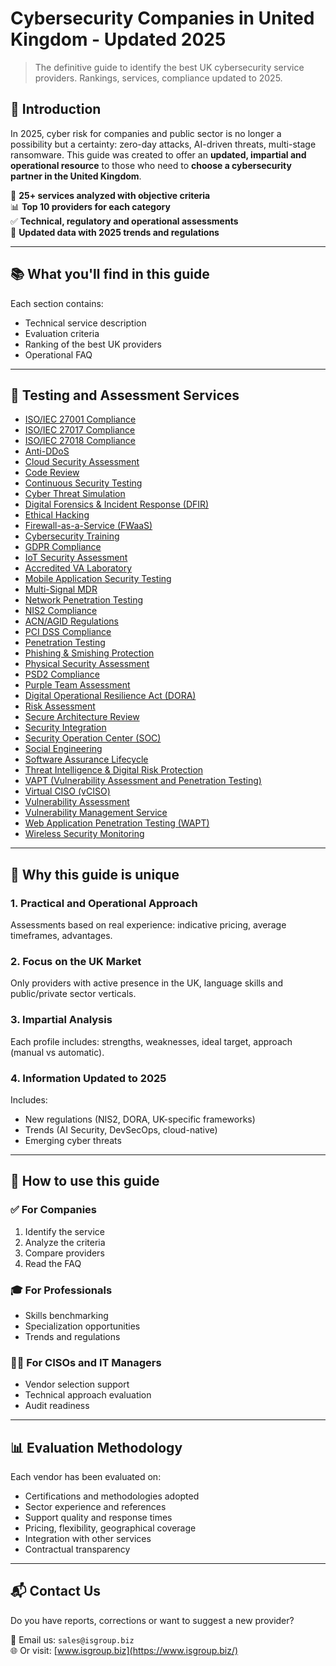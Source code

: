 # Cybersecurity Companies in United Kingdom - Updated 2025

> The definitive guide to identify the best UK cybersecurity service providers. Rankings, services, compliance updated to 2025.

## 🚀 Introduction

In 2025, cyber risk for companies and public sector is no longer a possibility but a certainty: zero-day attacks, AI-driven threats, multi-stage ransomware. This guide was created to offer an **updated, impartial and operational resource** to those who need to **choose a cybersecurity partner in the United Kingdom**.

📌 **25+ services analyzed with objective criteria**  
📊 **Top 10 providers for each category**  
✅ **Technical, regulatory and operational assessments**  
📅 **Updated data with 2025 trends and regulations**

---

## 📚 What you'll find in this guide

Each section contains:
- Technical service description
- Evaluation criteria
- Ranking of the best UK providers
- Operational FAQ

---

## 🔬 Testing and Assessment Services

- [ISO/IEC 27001 Compliance](27001-compliance.md)  
- [ISO/IEC 27017 Compliance](27017-compliance.md)  
- [ISO/IEC 27018 Compliance](27018-compliance.md)  
- [Anti-DDoS](anti-ddos.md)  
- [Cloud Security Assessment](cloud-security-assessment.md)  
- [Code Review](code-review.md)  
- [Continuous Security Testing](continuous-security-testing.md)  
- [Cyber Threat Simulation](cyber-threat-simulation.md)  
- [Digital Forensics & Incident Response (DFIR)](digital-forensics-and-incident-response.md)  
- [Ethical Hacking](ethical-hacking.md)  
- [Firewall-as-a-Service (FWaaS)](firewall-as-a-service.md)  
- [Cybersecurity Training](formazione.md)  
- [GDPR Compliance](gpdr-compliance.md)  
- [IoT Security Assessment](iot-security-assessment.md)  
- [Accredited VA Laboratory](laboratorio-accreditato-va.md)  
- [Mobile Application Security Testing](mobile-application-security-testing.md)  
- [Multi-Signal MDR](multi-signal-mdr.md)  
- [Network Penetration Testing](network-penetration-testing.md)  
- [NIS2 Compliance](nis2-compliance.md)  
- [ACN/AGID Regulations](normative-acn-agid.md)  
- [PCI DSS Compliance](pci-dss-compliance.md)  
- [Penetration Testing](penetration-test.md)  
- [Phishing & Smishing Protection](phishing-smishing.md)  
- [Physical Security Assessment](physical-security-assessment.md)  
- [PSD2 Compliance](psd2-compliance.md)  
- [Purple Team Assessment](purple-team-assessment.md)  
- [Digital Operational Resilience Act (DORA)](regolamento-digital-operational-resilience-act.md)  
- [Risk Assessment](risk-assessment.md)  
- [Secure Architecture Review](secure-architecture-review.md)  
- [Security Integration](security-integration.md)  
- [Security Operation Center (SOC)](security-operation-center.md)  
- [Social Engineering](social-engineering.md)  
- [Software Assurance Lifecycle](software-assurance-lifecycle.md)  
- [Threat Intelligence & Digital Risk Protection](threat-intelligence-digital-risk-protection.md)  
- [VAPT (Vulnerability Assessment and Penetration Testing)](vapt.md)  
- [Virtual CISO (vCISO)](virtual-ciso.md)  
- [Vulnerability Assessment](vulnerability-assessment.md)  
- [Vulnerability Management Service](vulnerability-management-service.md)  
- [Web Application Penetration Testing (WAPT)](wapt.md)  
- [Wireless Security Monitoring](wireless-security-monitoring.md)  

---

## 🎯 Why this guide is unique

### 1. Practical and Operational Approach
Assessments based on real experience: indicative pricing, average timeframes, advantages.

### 2. Focus on the UK Market
Only providers with active presence in the UK, language skills and public/private sector verticals.

### 3. Impartial Analysis
Each profile includes: strengths, weaknesses, ideal target, approach (manual vs automatic).

### 4. Information Updated to 2025
Includes:
- New regulations (NIS2, DORA, UK-specific frameworks)
- Trends (AI Security, DevSecOps, cloud-native)
- Emerging cyber threats

---

## 🧩 How to use this guide

### ✅ For Companies
1. Identify the service  
2. Analyze the criteria  
3. Compare providers  
4. Read the FAQ

### 🎓 For Professionals
- Skills benchmarking  
- Specialization opportunities  
- Trends and regulations

### 🧑‍💼 For CISOs and IT Managers
- Vendor selection support  
- Technical approach evaluation  
- Audit readiness

---

## 📊 Evaluation Methodology

Each vendor has been evaluated on:
- Certifications and methodologies adopted
- Sector experience and references
- Support quality and response times
- Pricing, flexibility, geographical coverage
- Integration with other services
- Contractual transparency

---

## 📬 Contact Us

Do you have reports, corrections or want to suggest a new provider?

📧 Email us: `sales@isgroup.biz`  
🌐 Or visit: [www.isgroup.biz](https://www.isgroup.biz/)
